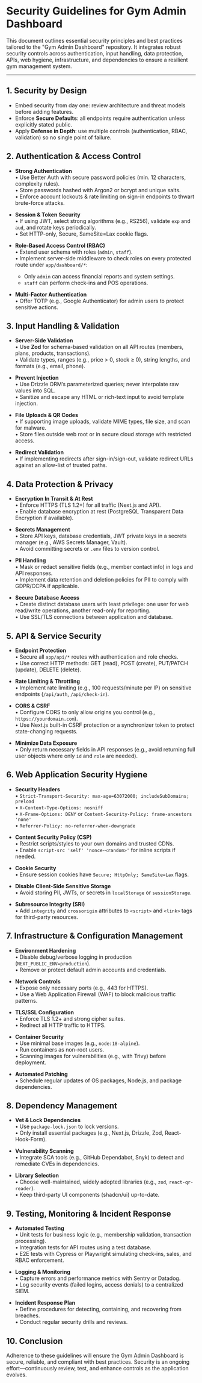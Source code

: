# Security Guidelines for Gym Admin Dashboard

This document outlines essential security principles and best practices tailored to the "Gym Admin Dashboard" repository. It integrates robust security controls across authentication, input handling, data protection, APIs, web hygiene, infrastructure, and dependencies to ensure a resilient gym management system.

---

## 1. Security by Design

- Embed security from day one: review architecture and threat models before adding features.  
- Enforce **Secure Defaults**: all endpoints require authentication unless explicitly stated public.  
- Apply **Defense in Depth**: use multiple controls (authentication, RBAC, validation) so no single point of failure.

## 2. Authentication & Access Control

- **Strong Authentication**  
  • Use Better Auth with secure password policies (min. 12 characters, complexity rules).  
  • Store passwords hashed with Argon2 or bcrypt and unique salts.  
  • Enforce account lockouts & rate limiting on sign-in endpoints to thwart brute-force attacks.

- **Session & Token Security**  
  • If using JWT, select strong algorithms (e.g., RS256), validate `exp` and `aud`, and rotate keys periodically.  
  • Set HTTP-only, Secure, SameSite=Lax cookie flags.

- **Role-Based Access Control (RBAC)**  
  • Extend user schema with roles (`admin`, `staff`).  
  • Implement server-side middleware to check roles on every protected route under `app/dashboard/*`:
    - Only `admin` can access financial reports and system settings.  
    - `staff` can perform check-ins and POS operations.

- **Multi-Factor Authentication**  
  • Offer TOTP (e.g., Google Authenticator) for admin users to protect sensitive actions.

## 3. Input Handling & Validation

- **Server-Side Validation**  
  • Use **Zod** for schema-based validation on all API routes (members, plans, products, transactions).  
  • Validate types, ranges (e.g., price > 0, stock ≥ 0), string lengths, and formats (e.g., email, phone).

- **Prevent Injection**  
  • Use Drizzle ORM’s parameterized queries; never interpolate raw values into SQL.  
  • Sanitize and escape any HTML or rich-text input to avoid template injection.

- **File Uploads & QR Codes**  
  • If supporting image uploads, validate MIME types, file size, and scan for malware.  
  • Store files outside web root or in secure cloud storage with restricted access.

- **Redirect Validation**  
  • If implementing redirects after sign-in/sign-out, validate redirect URLs against an allow-list of trusted paths.

## 4. Data Protection & Privacy

- **Encryption In Transit & At Rest**  
  • Enforce HTTPS (TLS 1.2+) for all traffic (Next.js and API).  
  • Enable database encryption at rest (PostgreSQL Transparent Data Encryption if available).

- **Secrets Management**  
  • Store API keys, database credentials, JWT private keys in a secrets manager (e.g., AWS Secrets Manager, Vault).  
  • Avoid committing secrets or `.env` files to version control.

- **PII Handling**  
  • Mask or redact sensitive fields (e.g., member contact info) in logs and API responses.  
  • Implement data retention and deletion policies for PII to comply with GDPR/CCPA if applicable.

- **Secure Database Access**  
  • Create distinct database users with least privilege: one user for web read/write operations, another read-only for reporting.  
  • Use SSL/TLS connections between application and database.

## 5. API & Service Security

- **Endpoint Protection**  
  • Secure all `app/api/*` routes with authentication and role checks.  
  • Use correct HTTP methods: GET (read), POST (create), PUT/PATCH (update), DELETE (delete).

- **Rate Limiting & Throttling**  
  • Implement rate limiting (e.g., 100 requests/minute per IP) on sensitive endpoints (`/api/auth`, `/api/check-in`).

- **CORS & CSRF**  
  • Configure CORS to only allow origins you control (e.g., `https://yourdomain.com`).  
  • Use Next.js built-in CSRF protection or a synchronizer token to protect state-changing requests.

- **Minimize Data Exposure**  
  • Only return necessary fields in API responses (e.g., avoid returning full user objects where only `id` and `role` are needed).

## 6. Web Application Security Hygiene

- **Security Headers**  
  • `Strict-Transport-Security: max-age=63072000; includeSubDomains; preload`  
  • `X-Content-Type-Options: nosniff`  
  • `X-Frame-Options: DENY` or `Content-Security-Policy: frame-ancestors 'none'`  
  • `Referrer-Policy: no-referrer-when-downgrade`

- **Content Security Policy (CSP)**  
  • Restrict scripts/styles to your own domains and trusted CDNs.  
  • Enable `script-src 'self' 'nonce-<random>'` for inline scripts if needed.

- **Cookie Security**  
  • Ensure session cookies have `Secure; HttpOnly; SameSite=Lax` flags.

- **Disable Client-Side Sensitive Storage**  
  • Avoid storing PII, JWTs, or secrets in `localStorage` or `sessionStorage`.

- **Subresource Integrity (SRI)**  
  • Add `integrity` and `crossorigin` attributes to `<script>` and `<link>` tags for third-party resources.

## 7. Infrastructure & Configuration Management

- **Environment Hardening**  
  • Disable debug/verbose logging in production (`NEXT_PUBLIC_ENV=production`).  
  • Remove or protect default admin accounts and credentials.

- **Network Controls**  
  • Expose only necessary ports (e.g., 443 for HTTPS).  
  • Use a Web Application Firewall (WAF) to block malicious traffic patterns.

- **TLS/SSL Configuration**  
  • Enforce TLS 1.2+ and strong cipher suites.  
  • Redirect all HTTP traffic to HTTPS.

- **Container Security**  
  • Use minimal base images (e.g., `node:18-alpine`).  
  • Run containers as non-root users.  
  • Scanning images for vulnerabilities (e.g., with Trivy) before deployment.

- **Automated Patching**  
  • Schedule regular updates of OS packages, Node.js, and package dependencies.

## 8. Dependency Management

- **Vet & Lock Dependencies**  
  • Use `package-lock.json` to lock versions.  
  • Only install essential packages (e.g., Next.js, Drizzle, Zod, React-Hook-Form).

- **Vulnerability Scanning**  
  • Integrate SCA tools (e.g., GitHub Dependabot, Snyk) to detect and remediate CVEs in dependencies.

- **Library Selection**  
  • Choose well-maintained, widely adopted libraries (e.g., `zod`, `react-qr-reader`).  
  • Keep third-party UI components (shadcn/ui) up-to-date.

## 9. Testing, Monitoring & Incident Response

- **Automated Testing**  
  • Unit tests for business logic (e.g., membership validation, transaction processing).  
  • Integration tests for API routes using a test database.  
  • E2E tests with Cypress or Playwright simulating check-ins, sales, and RBAC enforcement.

- **Logging & Monitoring**  
  • Capture errors and performance metrics with Sentry or Datadog.  
  • Log security events (failed logins, access denials) to a centralized SIEM.

- **Incident Response Plan**  
  • Define procedures for detecting, containing, and recovering from breaches.  
  • Conduct regular security drills and reviews.

## 10. Conclusion

Adherence to these guidelines will ensure the Gym Admin Dashboard is secure, reliable, and compliant with best practices. Security is an ongoing effort—continuously review, test, and enhance controls as the application evolves.